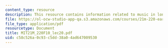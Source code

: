 ```yaml
---
content_type: resource
description: This resource contains information related to music in london society.
file: https://ol-ocw-studio-app-qa.s3.amazonaws.com/courses/21m-220-early-music-fall-2010/c58c526a0c93c5dd38a04ad647009530_MIT21M_220F10_lec20.pdf
file_type: application/pdf
resourcetype: Document
title: MIT21M_220F10_lec20.pdf
uid: c58c526a-0c93-c5dd-38a0-4ad647009530
---
```

